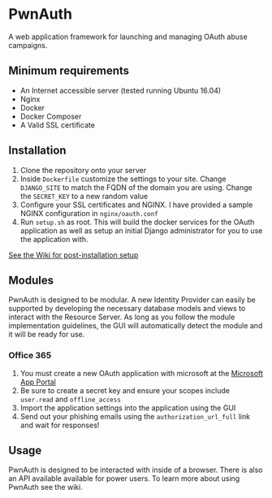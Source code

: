 # PwnAuth

A web application framework for launching and managing OAuth abuse campaigns.

## Minimum requirements

* An Internet accessible server (tested running Ubuntu 16.04)
* Nginx
* Docker
* Docker Composer
* A Valid SSL certificate

## Installation


1. Clone the repository onto your server
2. Inside `Dockerfile` customize the settings to your site. Change `DJANGO_SITE` to match the FQDN of the domain you are using. Change the `SECRET_KEY` to a new random value
3. Configure your SSL certificates and NGINX. I have provided a sample NGINX configuration in `nginx/oauth.conf`
2. Run `setup.sh` as root. This will build the docker services for the OAuth application as well as setup an initial Django administrator for you to use the application with.

[See the Wiki for post-installation setup](https://github.com/fireeye/PwnAuth/wiki)

## Modules

PwnAuth is designed to be modular. A new Identity Provider can easily be supported by developing the necessary database models and views to interact with the Resource Server.
As long as you follow the module implementation guidelines, the GUI will automatically detect the module and it will be ready for use.

### Office 365

1. You must create a new OAuth application with microsoft at the [Microsoft App Portal](https://apps.dev.microsoft.com)
2. Be sure to create a secret key and ensure your scopes include `user.read` and `offline_access`
3. Import the application settings into the application using the GUI
4. Send out your phishing emails using the `authorization_url_full` link and wait for responses!

## Usage

PwnAuth is designed to be interacted with inside of a browser. There is also an API available available for power users. To learn more about using PwnAuth see the wiki.
